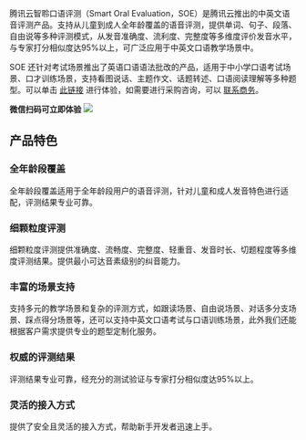 腾讯云智聆口语评测（Smart Oral Evaluation，SOE）是腾讯云推出的中英文语音评测产品。支持从儿童到成人全年龄覆盖的语音评测，提供单词、句子、段落、自由说等多种评测模式，从发音准确度、流利度、完整度等多维度评价发音水平，与专家打分相似度达95%以上，可广泛应用于中英文口语教学场景中。

SOE 还针对考试场景推出了英语口语语法批改的产品，适用于中小学口语考试场景、口才训练场景，支持看图说话、主题作文、话题转述、口语阅读理解等多种题型。可以单击 [此链接](https://oral.qcloud.com/oral-grammar-correction/grammar/experience#answers)  进行体验，如需要进行采购咨询，可以 [联系商务](https://wpa1.qq.com/YYQnMZ2L?_type=wpa&qidian=true)。

**微信扫码可立即体验**
![](https://main.qcloudimg.com/raw/9f4bb352c12ae1e76e50da7c2a0e8c9e.png)

## 产品特色
### 全年龄段覆盖
全年龄段覆盖适用于全年龄段用户的语音评测，针对儿童和成人发音特色进行适配，评测结果专业可靠。

### 细颗粒度评测
细颗粒度评测提供准确度、流畅度、完整度、轻重音、发音时长、切题程度等多维度评测结果。提供最小可达音素级别的纠音能力。

### 丰富的场景支持
支持多元的教学场景和复杂的评测方式，如跟读场景、自由说场景、对话多分支场景、踩点得分场景等，还可以支持中英文口语考试与口语训练场景，此外我们还能根据客户需求提供专业的题型定制化服务。

### 权威的评测结果
评测结果专业可靠，经充分的测试验证与专家打分相似度达95%以上。

### 灵活的接入方式
提供了安全且灵活的接入方式，帮助新手开发者迅速上手。



